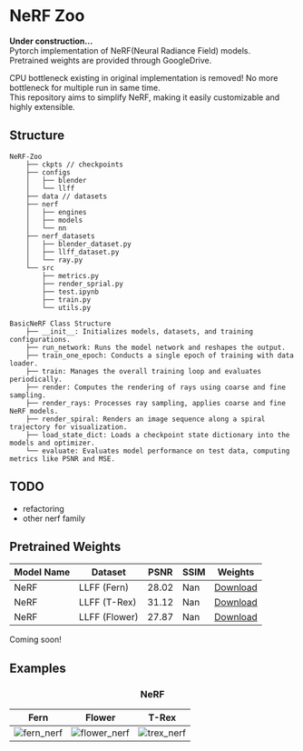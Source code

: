 # NeRF Zoo

<strong> Under construction... </strong> <br>
Pytorch implementation of NeRF(Neural Radiance Field) models.<br>
Pretrained weights are provided through GoogleDrive.

CPU bottleneck existing in original implementation is removed! No more bottleneck for multiple run in same time.<br>
This repository aims to simplify NeRF, making it easily customizable and highly extensible.<br>

## Structure
~~~
NeRF-Zoo
    ├── ckpts // checkpoints
    ├── configs
    │   ├── blender
    │   └── llff
    ├── data // datasets
    ├── nerf
    │   ├── engines
    │   ├── models
    │   └── nn
    ├── nerf_datasets
    │   ├── blender_dataset.py
    │   ├── llff_dataset.py
    │   └── ray.py
    └── src
        ├── metrics.py
        ├── render_sprial.py
        ├── test.ipynb
        ├── train.py
        └── utils.py
~~~

~~~
BasicNeRF Class Structure
    ├── __init__: Initializes models, datasets, and training configurations.
    ├── run_network: Runs the model network and reshapes the output.
    ├── train_one_epoch: Conducts a single epoch of training with data loader.
    ├── train: Manages the overall training loop and evaluates periodically.
    ├── render: Computes the rendering of rays using coarse and fine sampling.
    ├── render_rays: Processes ray sampling, applies coarse and fine NeRF models.
    ├── render_spiral: Renders an image sequence along a spiral trajectory for visualization.
    ├── load_state_dict: Loads a checkpoint state dictionary into the models and optimizer.
    └── evaluate: Evaluates model performance on test data, computing metrics like PSNR and MSE.
~~~

## TODO
- refactoring
- other nerf family

## Pretrained Weights
| Model Name | Dataset | PSNR | SSIM | Weights |
|-|-|-|-|-|
| NeRF | LLFF (Fern) | 28.02 | Nan | [Download](https://drive.google.com/file/d/1Z6UcMTHRz9CoycvbDkbHPmdDgaYlKHlc/view?usp=drive_link) |
| NeRF | LLFF (T-Rex) | 31.12 | Nan | [Download](https://drive.google.com/file/d/1wnweWR3EJg2g-FD7_DoMmc5r3kPJY05t/view?usp=drive_link) |
| NeRF | LLFF (Flower) | 27.87 | Nan | [Download](https://drive.google.com/file/d/1J2EwG785t0Ws1Ko18RDWC80e9W8iG-Uu/view?usp=drive_link) |

Coming soon!

## Examples
### <center> NeRF </center>

| Fern | Flower | T-Rex |
|-|-|-|
|  ![fern_nerf](https://github.com/user-attachments/assets/558b9603-6fbc-4fc4-9f74-de1c4d3434dd)| ![flower_nerf](https://github.com/user-attachments/assets/fbdcef67-2034-4f78-b8ff-630b4fe76f27) | ![trex_nerf](https://github.com/user-attachments/assets/ce46287e-df9b-4521-9e96-b3d650221c9b) |

